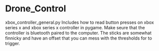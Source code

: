 # Drone_Control

xbox_controller_general.py 
Includes how to read button presses on xbox series x and xbox series x controller in pygame. Make seure that the controller is bluetooth paired to the computer. The sticks are somewhat finnicky and have an offset that you can mess with the thresholds for to trigger.